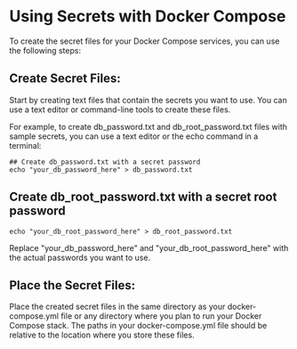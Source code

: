 # Using Secrets with Docker Compose


To create the secret files for your Docker Compose services, you can use the following steps:

## Create Secret Files:

Start by creating text files that contain the secrets you want to use. You can use a text editor or command-line tools to create these files.

For example, to create db_password.txt and db_root_password.txt files with sample secrets, you can use a text editor or the echo command in a terminal:


```
## Create db_password.txt with a secret password
echo "your_db_password_here" > db_password.txt
```

## Create db_root_password.txt with a secret root password

```
echo "your_db_root_password_here" > db_root_password.txt
```

Replace "your_db_password_here" and "your_db_root_password_here" with the actual passwords you want to use.

## Place the Secret Files:

Place the created secret files in the same directory as your docker-compose.yml file or any directory where you plan to run your Docker Compose stack. The paths in your docker-compose.yml file should be relative to the location where you store these files.
